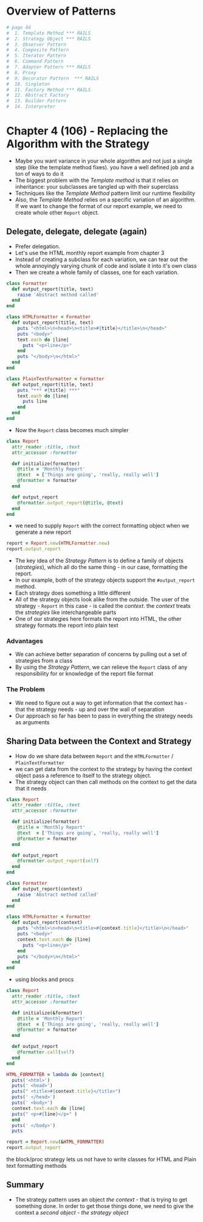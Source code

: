 # Overview of Patterns

```ruby
# page 44
#  1. Template Method *** RAILS
#  2. Strategy Object *** RAILS
#  3. Observer Pattern
#  4. Composite Pattern
#  5. Iterator Pattern
#  6. Command Pattern
#  7. Adapter Pattern *** RAILS
#  8. Proxy
#  9. Decorator Pattern  *** RAILS
#  10. Singleton
#  11. Factory Method *** RAILS
#  12. Abstract Factory
#  13. Builder Pattern
#  14. Interpreter
```


# Chapter 4 (106) - Replacing the Algorithm with the Strategy
* Maybe you want variance in your whole algorithm and not just a single step (like the template method fixes). you have a well defined job and a ton of ways to do it
* The biggest problem with the _Template method_ is that it relies on inheritance: your subclasses are tangled up with their superclass
* Techniques like the _Template Method_ pattern limit our runtime flexibility
* Also, the _Template Method_ relies on a specific variation of an algorithm. If we want to change the format of our report example, we need to create whole other `Report` object.

## Delegate, delegate, delegate (again)
* Prefer delegation.
* Let's use the HTML monthly report example from chapter 3
* Instead of creating a subclass for each variation, we can tear out the whole annoyingly varying chunk of code and isolate it into it's own class
* Then we create a whole family of classes, one for each variation.

```ruby
class Formatter
  def output_report(title, text)
    raise 'Abstract method called'
  end
end

class HTMLFormatter < Formatter
  def output_report(title, text)
    puts "<html>\n<head>\n<title>#{title}</title>\n</head>"
    puts "<body>"
    text.each do |line|
      puts "<p>line</p>"
    end
    puts "</body>\n</html>"
  end
end

class PlainTextFormatter < Formatter
  def output_report(title, text)
    puts "*** #{title} ***"
    text.each do |line|
      puts line
    end
  end
end
```

* Now the `Report` class becomes much simpler

```ruby
class Report
  attr_reader :title, :text
  attr_accessor :formatter

  def initialize(formatter)
    @title = 'Monthly Report'
    @text  = ['Things are going', 'really, really well']
    @formatter = formatter
  end

  def output_report
    @formatter.output_report(@title, @text)
  end
end
```

* we need to supply `Report` with the correct formatting object when we generate a new report

```ruby
report = Report.new(HTMLFormatter.new)
report.output_report
```

* The key idea of the _Strategy Pattern_ is to define a family of objects (_strategies_), which all do the same thing - in our case, formatting the report.
* In our example, both of the strategy objects support the `#output_report` method.
* Each strategy does something a little different
* All of the strategy objects look alike from the outside. The user of the strategy - `Report` in this case - is called the _context_. the _context_ treats the _strategies_ like interchangeable parts
* One of our strategies here formats the report into HTML, the other strategy formats the report into plain text

### Advantages
* We can achieve better separation of concerns by pulling out a set of strategies from a class
* By using the _Strategy Pattern_, we can relieve the `Report` class of any responsibility for or knowledge of the report file format

### The Problem
* We need to figure out a way to get information that the context has - that the strategy needs - up and over the wall of separation
* Our approach so far has been to pass in everything the strategy needs as arguments

## Sharing Data between the Context and Strategy
* How do we share data between `Report` and the `HTMLFormatter` / `PlainTextFormatter`
* we can get data from the context to the strategy by having the context object pass a reference to itself to the strategy object.
* The strategy object can then call methods on the context to get the data that it needs

```ruby
class Report
  attr_reader :title, :text
  attr_accessor :formatter

  def initialize(formatter)
    @title = 'Monthly Report'
    @text  = ['Things are going', 'really, really well']
    @formatter = formatter
  end

  def output_report
    @formatter.output_report(self)
  end
end

class Formatter
  def output_report(context)
    raise 'Abstract method called'
  end
end

class HTMLFormatter < Formatter
  def output_report(context)
    puts "<html>\n<head>\n<title>#{context.title}</title>\n</head>"
    puts "<body>"
    context.text.each do |line|
      puts "<p>line</p>"
    end
    puts "</body>\n</html>"
  end
end
```

* using blocks and procs

```ruby
class Report
  attr_reader :title, :text
  attr_accessor :formatter

  def initialize(&formatter)
    @title = 'Monthly Report'
    @text  = ['Things are going', 'really, really well']
    @formatter = formatter
  end

  def output_report
    @formatter.call(self)
  end
end

HTML_FORMATTER = lambda do |context|
  puts('<html>')
  puts(' <head>')
  puts(" <title>#{context.title}</title>")
  puts(' </head>')
  puts(' <body>')
  context.text.each do |line|
  puts(" <p>#{line}</p>" )
  end
  puts(' </body>')
  puts

report = Report.new(&HTML_FORMATTER)
report.output_report
```

the block/proc strategy lets us not have to write classes for HTML and Plain text formatting methods

## Summary
* The strategy pattern uses an object _the context_ - that is trying to get something done. In order to get those things done, we need to give the context a _second object - the strategy object_
